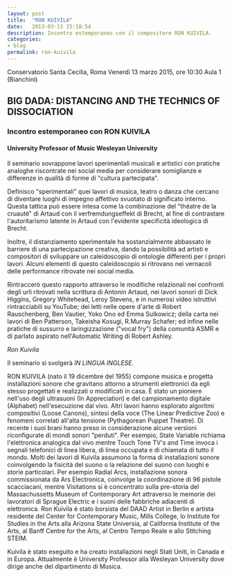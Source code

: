 ```yaml
---
layout: post
title:  "RON KUIVILA"
date:   2013-03-13 15:18:54
description: Incontro estemporaneo con il compositore RON KUIVILA.
categories:
- blog
permalink: ron-kuivila
---
```


Conservatorio Santa Cecilia, Roma
Venerdì 13 marzo 2015, ore 10:30 Aula 1 (Bianchini)

## BIG DADA: DISTANCING AND THE TECHNICS OF DISSOCIATION

### Incontro estemporaneo con RON KUIVILA

#### University Professor of Music Wesleyan University

Il seminario sovrappone lavori sperimentali  musicali  e  artistici  con
pratiche  analoghe  riscontrate  nei  social   media   per   considerare
somiglianze e differenze in qualità di forme di "cultura partecipata".

Definisco "sperimentali" quei lavori  di  musica,  teatro  o  danza  che
cercano di diventare luoghi di impegno affettivo svuotato di significato
interno. Questa tattica può essere  intesa  come  la  combinazione  del
"théatre de la cruauté" di Artaud con il verfremdungseffekt di Brecht,
al fine di contrastare l'autoritarismo latente in Artaud con  l'evidente
specificità ideologica di Brecht.

Inoltre, il distanziamento sperimentale ha sostanzialmente abbassato le
barriere di una partecipazione creativa, dando la possibilità ad artisti e
compositori di sviluppare un caleidoscopio di ontologie differenti per i
propri lavori. Alcuni elementi di questo caleidoscopio si ritrovano nei
vernacoli delle performance ritrovate nei social media.

Rintraccerò questo rapporto attraverso  le  modifiche  relazionali  nei
confronti degli urli ritrovati nella scrittura di  Antonin  Artaud,  nei
lavori sonori di Dick Higgins, Gregory Whitehead, Leroy  Stevens,  e  in
numerosi video istruttivi rintracciabili su  YouTube;  dei  letti  nelle
opere d'arte di Robert Rauschenberg,  Ben  Vautier,  Yoko  Ono  ed  Emma
Sulkowicz; della carta nei lavori di  Ben  Patterson,  Takeisha  Kosugi,
R.Murray Schafer; ed infine nelle pratiche di sussurro e laringizzazione
("vocal fry") della comunità ASMR e di parlato aspirato  nell'Automatic
Writing di Robert Ashley.

*Ron Kuivila*

Il seminario si svolgerà *IN LINGUA INGLESE*.

RON KUIVILA (nato il 19 dicembre del 1955)  compone  musica  e  progetta
installazioni sonore che gravitano attorno a  strumenti  elettronici  da
egli stesso progettati e realizzati o modificati in casa.  È  stato  un
pioniere nell'uso degli ultrasuoni (In Appreciation) e del campionamento
digitale  (Alphabet)  nell'esecuzione  dal  vivo.  Altri  lavori   hanno
esplorato algoritmi compositivi (Loose Canons), sintesi della voce  (The
Linear  Predictive  Zoo)  e   fenomeni   correlati   all'alta   tensione
(Pythagorean Puppet Theatre). Di recente i suoi  brani  hanno  preso  in
considerazione alcune versioni riconfigurate di mondi sonori  "perduti".
Per esempio, State Variable richiama l'elettronica  analogica  dal  vivo
mentre Touch Tone TV's and Time invoca i  segnali  telefonici  di  linea
libera, di linea occupata e di chiamata di tutto  il  mondo.  Molti  dei
lavori di Kuivila assumono la forma di installazioni sonore coinvolgendo
la fisicità del suono o la relazione del  suono  con  luoghi  e  storie
particolari. Per esempio Radial Arcs, installazione sonora commissionata
da  Ars  Electronica,  coinvolge  la   coordinazione   di   96   pistole
scacciacani, mentre Visitations si è concentrato sulla  pre-storia  del
Massachussetts Museum of Contemporary  Art  attraverso  le  memorie  dei
lavoratori di Sprague Electric e i suoni delle  fabbriche  adiacenti  di
elettronica. Ron Kuivila è stato borsista del DAAD Artist in  Berlin  e
artista residente del Center for Contemporary Music, Mills  College,  lo
Institute for Studies in the  Arts  alla  Arizona  State  Universia,  al
California Institute of the Arts, al  Banff  Centre  for  the  Arts,  al
Centro Tempo Reale e allo Stitching STEIM.

Kuivila è stato eseguito e ha creato installazioni negli  Stati  Uniti,
in Canada e in Europa. Attualmente è University Professor alla Wesleyan
University dove dirige anche del dipartimento di Musica.
